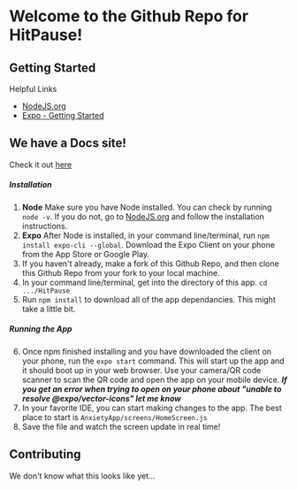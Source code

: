 # Welcome to the Github Repo for HitPause! 

## Getting Started
Helpful Links
- [NodeJS.org](https://nodejs.org/en/)
- [Expo - Getting Started](https://expo.io/learn)
## We have a Docs site!
Check it out [here](https://stupefied-brown-18fe4f.netlify.app)
##### Installation
1. **Node** Make sure you have Node installed. You can check by running `node -v`. If you do not, go to [NodeJS.org](https://nodejs.org/en/) and follow the installation instructions.
2. **Expo** After Node is installed, in your command line/terminal, run `npm install expo-cli --global`. Download the Expo Client on your phone from the App Store or Google Play.
3. If you haven't already, make a fork of this Github Repo, and then clone this Github Repo from your fork to your local machine. 
4. In your command line/terminal, get into the directory of this app. `cd .../HitPause` 
5. Run `npm install` to download all of the app dependancies. This might take a little bit. 

##### Running the App
6. Once npm finished installing and you have downloaded the client on your phone, run the `expo start` command. This will start up the app and it should boot up in your web browser. Use your camera/QR code scanner to scan the QR code and open the app on your mobile device. 
***If you get an error when trying to open on your phone about "unable to resolve @expo/vector-icons" let me know***
7. In your favorite IDE, you can start making changes to the app. The best place to start is `AnxietyApp/screens/HomeScreen.js`
8. Save the file and watch the screen update in real time! 

## Contributing
We don't know what this looks like yet...
